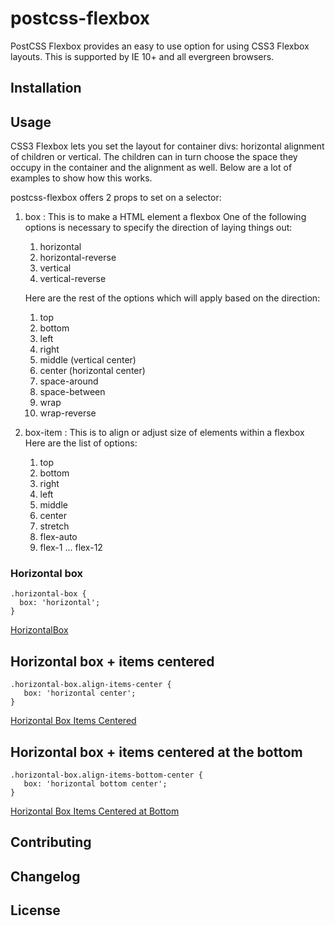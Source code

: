 # postcss-flexbox
PostCSS Flexbox provides an easy to use option for using CSS3 Flexbox layouts. This is supported by IE 10+ and all evergreen browsers.

## Installation

## Usage
CSS3 Flexbox lets you set the layout for container divs: horizontal alignment of children or vertical. The children can in turn choose the space they occupy in the container and the alignment as well. Below are a lot of examples to show how this works.

postcss-flexbox offers 2 props to set on a selector:

1. box : This is to make a HTML element a flexbox
   One of the following options is necessary to specify the direction of laying things out:
   1. horizontal
   2. horizontal-reverse
   3. vertical
   4. vertical-reverse

   Here are the rest of the options which will apply based on the direction:
   1. top
   2. bottom
   3. left
   4. right
   5. middle (vertical center)
   6. center (horizontal center)
   7. space-around
   8. space-between
   9. wrap
   10. wrap-reverse

2. box-item : This is to align or adjust size of elements within a flexbox
   Here are the list of options:
   1. top
   2. bottom
   3. right
   4. left
   5. middle
   6. center
   7. stretch
   8. flex-auto
   9. flex-1 ... flex-12

### Horizontal box
    .horizontal-box {
      box: 'horizontal';
    }
[HorizontalBox](https://picasaweb.google.com/101602063220654343081/FlexboxSnapshots#6233154362444141026 "Horizontal Box")

## Horizontal box + items centered
    .horizontal-box.align-items-center {
       box: 'horizontal center';
    }
[Horizontal Box Items Centered](https://picasaweb.google.com/101602063220654343081/FlexboxSnapshots#6233154376601549874 "Horizontal Box Items Centered")

## Horizontal box + items centered at the bottom
    .horizontal-box.align-items-bottom-center {
       box: 'horizontal bottom center';
    }
[Horizontal Box Items Centered at Bottom](https://picasaweb.google.com/101602063220654343081/FlexboxSnapshots#6233154385448014018 "Horizontal Box Items Centered at Bottom")

## Contributing
## Changelog
## License
